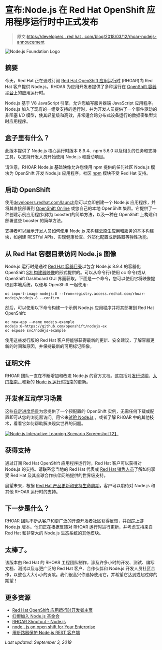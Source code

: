 # 宣布:Node.js 在 Red Hat OpenShift 应用程序运行时中正式发布

> 原文:[https://developers . red hat . com/blog/2018/03/12/rhoar-nodejs-annoucement](https://developers.redhat.com/blog/2018/03/12/rhoar-nodejs-annoucement)

![Node.js Foundation Logo](../Images/1a062f73a47a3ea754e636ceffa7c5f9.png)

## 摘要

今天，Red Hat 正在通过订阅 [Red Hat OpenShift 应用运行时](http://developers.redhat.com/rhoar) (RHOAR)向 Red Hat 客户提供 Node.js。RHOAR 为应用开发者提供了多种运行在 [OpenShift 容器平台](https://www.openshift.com/)上的应用运行时。

Node.js 基于 V8 JavaScript 引擎，允许您编写服务器端 JavaScript 应用程序。Node.js 加入了现有的一组受支持的运行时，并为开发人员提供了一个事件驱动的非阻塞 I/O 模型，使其轻量级和高效，非常适合跨分布式设备运行的数据密集型实时应用程序。

## 盒子里有什么？

此版本提供了 Node.js 核心运行时版本 8.9.4、npm 5.6.0 以及相关的任务和支持工具，以支持开发人员开始使用 Node.js 和启动项目。

请注意，RHOAR Node.js 基础映像允许您使用 npm 提供的任何社区 Node.js 模块为 OpenShift 开发 Node.js 应用程序。社区 [npm](https://npmjs.org/) 模块不受 Red Hat 支持。

## 启动 OpenShift

使用[developers.redhat.com/launch](https://developers.redhat.com/launch)您可以立即创建一个 Node.js 应用程序，并将其直接部署到 [OpenShift Online](http://openshift.com/) 或您自己的本地 OpenShift 集群。它提供了一种创建示例应用程序(称为 booster)的简单方法，以及一种在 OpenShift 上构建和部署这些 booster 的简单方法。

支持者可以展示开发人员如何使用 Node.js 来构建云原生应用和服务的基本构建块，如创建 RESTful APIs、实现健康检查、外部化配置或断路器等弹性功能。

## 从 Red Hat 容器目录访问 Node.js 图像

Node.js 运行时是通过 [Red Hat 容器目录](https://access.redhat.com/containers/)以包含 Node.js 8.9.4 的容器化 OpenShift [S2I 构建器映像](https://blog.openshift.com/create-s2i-builder-image/)的形式提供的。可以从命令行(使用 oc 命令)或从 OpenShift Dashboard GUI 界面获取。下面是一个命令，您可以使用它将映像提取到本地系统，以便与 OpenShift 一起使用:

```
oc import-image nodejs:8 --from=registry.access.redhat.com/rhoar-nodejs/nodejs-8 --confirm
```

然后，可以使用以下命令构建一个示例 Node.js 应用程序并将其部署到 Red Hat OpenShift:

```
oc new-app --name nodejs-example nodejs:8~https://github.com/openshift/nodejs-ex
oc expose svc/nodejs-example
```

使用这些发行版的 Red Hat 客户将能够获得最新的更新、安全建议，了解容器更新的时间和原因，并保持最新的可用标记图像。

## 证明文件

RHOAR 团队一直在不断增加和改进 Node.js 的官方文档。这包括对[发行说明](https://access.redhat.com/documentation/en-us/red_hat_openshift_application_runtimes/1/html/red_hat_openshift_application_runtimes_release_notes/)、[入门指南、](https://access.redhat.com/documentation/en-us/red_hat_openshift_application_runtimes/1/html/getting_started_with_red_hat_openshift_application_runtimes/)和新的 [Node.js 运行时指南](https://access.redhat.com/documentation/en-us/red_hat_openshift_application_runtimes/1/html-single/node.js_runtime_guide/)的更新。

## 开发者互动学习场景

这些[自定进度场景](https://learn.openshift.com/)为您提供了一个预配置的 OpenShift 实例，无需任何下载或配置即可从您的浏览器访问。用它来[试验 Node.js](https://learn.openshift.com/middleware/rhoar-getting-started-nodejs/) ，或者了解 RHOAR 中的其他技术，看看它如何帮助解决现实世界的问题。

[![Node.js Interactive Learning Scenario Screenshot](../Images/561fa3b870ba583994abf77bee7471f8.png)T2】](https://learn.openshift.com/middleware/rhoar-getting-started-nodejs/)

## 获得支持

通过订阅 Red Hat OpenShift 应用程序运行时，Red Hat 客户可以获得对 Node.js 的支持。请联系您当地的 Red Hat 代表或 [Red Hat 销售人员](https://www.redhat.com/en/about/contact/sales)了解如何享受 Red Hat 及其全球合作伙伴网络提供的世界级支持。

展望未来，根据 [Red Hat 产品更新和支持生命周期](https://access.redhat.com/support/policy/updates/jboss_notes/)，客户可以期待对 Node.js 和其他 RHOAR 运行时的支持。

## 下一步是什么？

RHOAR 团队不断从客户和更广泛的开源开发者社区获得反馈，并跟踪上游 Node.js 版本。他们正在根据反馈对 RHOAR 运行时进行更新，并考虑支持来自 Red Hat 和非常大的 Node.js 生态系统的其他模块。

## 太棒了。

该版本由 Red Hat 的 RHOAR 工程团队制作，涉及许多小时的开发、测试、编写文档、测试以及与更广泛的 Red Hat 客户、合作伙伴和 Node.js 开发人员社区合作，以整合大大小小的贡献。我们很高兴你选择使用它，并希望它达到或超过你的期望！

## 更多资源

*   [Red Hat OpenShift 应用运行时开发者主页](http://developers.redhat.com/rhoar)
*   [红帽加入 Node.js 基金会](https://developers.redhat.com/blog/2015/10/07/red-hat-joins-node-js-foundation/)
*   [RHOAR Shootout - Node.js](https://lanceball.com/slides/rhoar-shootout/)
*   [node . js on open shift for Your Enterprise](http://lanceball.com/riviera-dev-2017/)
*   [用断路器保护 Node.js REST 客户端](https://lanceball.com/words/2017/01/05/protect-your-node-js-rest-clients-with-circuit-breakers)

*Last updated: September 3, 2019*